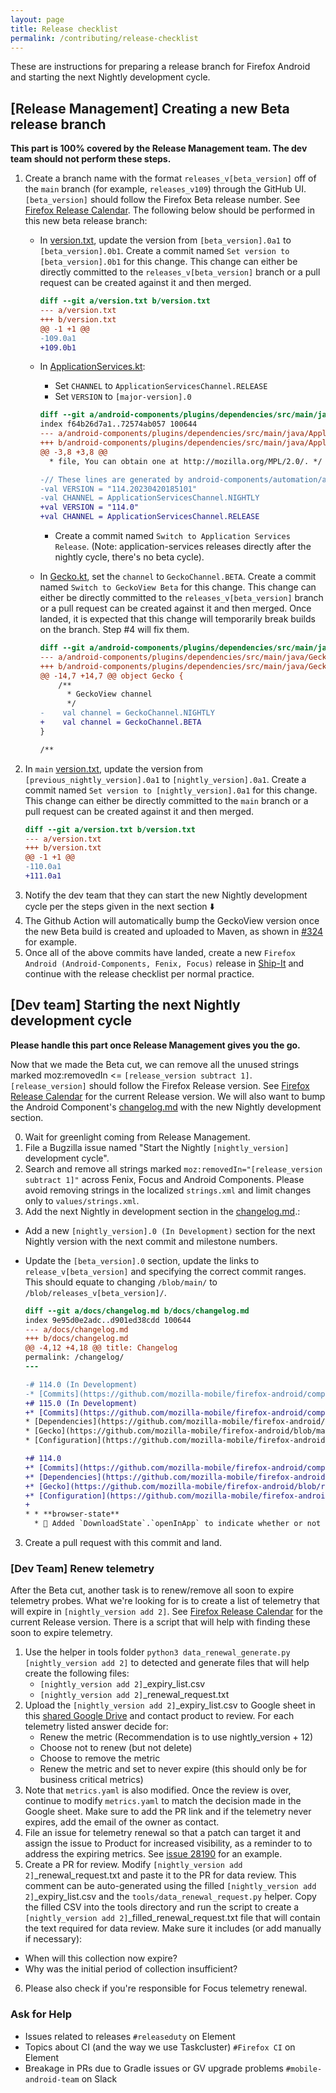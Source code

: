 ```yaml
---
layout: page
title: Release checklist
permalink: /contributing/release-checklist
---
```


These are instructions for preparing a release branch for Firefox Android and starting the next Nightly development cycle.

## [Release Management] Creating a new Beta release branch

**This part is 100% covered by the Release Management team. The dev team should not perform these steps.**

1. Create a branch name with the format `releases_v[beta_version]` off of the `main` branch (for example, `releases_v109`) through the GitHub UI.
`[beta_version]` should follow the Firefox Beta release number. See [Firefox Release Calendar](https://whattrainisitnow.com/calendar/). The following below should be performed in this new beta release branch:
    - In [version.txt](https://github.com/mozilla-mobile/firefox-android/blob/main/version.txt), update the version from `[beta_version].0a1` to `[beta_version].0b1`. Create a commit named `Set version to [beta_version].0b1` for this change. This change can either be directly committed to the `releases_v[beta_version]` branch or a pull request can be created against it and then merged.
        ```diff
        diff --git a/version.txt b/version.txt
        --- a/version.txt
        +++ b/version.txt
        @@ -1 +1 @@
        -109.0a1
        +109.0b1
        ```
    - In [ApplicationServices.kt](https://github.com/mozilla-mobile/firefox-android/blob/main/android-components/plugins/dependencies/src/main/java/ApplicationServices.kt):
      - Set `CHANNEL` to `ApplicationServicesChannel.RELEASE`
      - Set `VERSION` to `[major-version].0`

      ```diff
      diff --git a/android-components/plugins/dependencies/src/main/java/ApplicationServices.kt b/android-components/plugins/dependencies/src/main/java/ApplicationServices.kt
      index f64b26d7a1..72574ab057 100644
      --- a/android-components/plugins/dependencies/src/main/java/ApplicationServices.kt
      +++ b/android-components/plugins/dependencies/src/main/java/ApplicationServices.kt
      @@ -3,8 +3,8 @@
        * file, You can obtain one at http://mozilla.org/MPL/2.0/. */

      -// These lines are generated by android-components/automation/application-services-nightly-bump.py
      -val VERSION = "114.20230420185101"
      -val CHANNEL = ApplicationServicesChannel.NIGHTLY
      +val VERSION = "114.0"
      +val CHANNEL = ApplicationServicesChannel.RELEASE
      ```
      - Create a commit named `Switch to Application Services Release`. (Note: application-services releases directly after the nightly cycle, there's no beta cycle).
    - In [Gecko.kt](https://github.com/mozilla-mobile/firefox-android/blob/main/android-components/plugins/dependencies/src/main/java/Gecko.kt), set the `channel` to `GeckoChannel.BETA`. Create a commit named `Switch to GeckoView Beta` for this change. This change can either be directly committed to the `releases_v[beta_version]` branch or a pull request can be created against it and then merged. Once landed, it is expected that this change will temporarily break builds on the branch. Step #4 will fix them.
        ```diff
        diff --git a/android-components/plugins/dependencies/src/main/java/Gecko.kt b/android-components/plugins/dependencies/src/main/java/Gecko.kt
        --- a/android-components/plugins/dependencies/src/main/java/Gecko.kt
        +++ b/android-components/plugins/dependencies/src/main/java/Gecko.kt
        @@ -14,7 +14,7 @@ object Gecko {
            /**
              * GeckoView channel
              */
        -    val channel = GeckoChannel.NIGHTLY
        +    val channel = GeckoChannel.BETA
        }

        /**
        ```
2. In `main` [version.txt](https://github.com/mozilla-mobile/firefox-android/blob/main/version.txt), update the version from `[previous_nightly_version].0a1` to `[nightly_version].0a1`. Create a commit named `Set version to [nightly_version].0a1` for this change. This change can either be directly committed to the `main` branch or a pull request can be created against it and then merged.
    ```diff
    diff --git a/version.txt b/version.txt
    --- a/version.txt
    +++ b/version.txt
    @@ -1 +1 @@
    -110.0a1
    +111.0a1
    ```
3. Notify the dev team that they can start the new Nightly development cycle per the steps given in the next section ⬇️
4. The Github Action will automatically bump the GeckoView version once the new Beta build is created and uploaded to Maven, as shown in [#324](https://github.com/mozilla-mobile/firefox-android/pull/324) for example.
5. Once all of the above commits have landed, create a new `Firefox Android (Android-Components, Fenix, Focus)` release in [Ship-It](https://shipit.mozilla-releng.net/) and continue with the release checklist per normal practice.

## [Dev team] Starting the next Nightly development cycle

**Please handle this part once Release Management gives you the go.**

Now that we made the Beta cut, we can remove all the unused strings marked moz:removedIn <= `[release_version subtract 1]`. `[release_version]` should follow the Firefox Release version. See [Firefox Release Calendar](https://wiki.mozilla.org/Release_Management/Calendar) for the current Release version. We will also want to bump the Android Component's [changelog.md](https://github.com/mozilla-mobile/firefox-android/blob/main/docs/changelog.md) with the new Nightly development section.

0. Wait for greenlight coming from Release Management.
1. File a Bugzilla issue named "Start the Nightly `[nightly_version]` development cycle".
2. Search and remove all strings marked `moz:removedIn="[release_version subtract 1]"` across Fenix, Focus and Android Components. Please avoid removing strings in the localized `strings.xml` and limit changes only to `values/strings.xml`.
3. Add the next Nightly in development section in the [changelog.md](https://github.com/mozilla-mobile/firefox-android/blob/main/docs/changelog.md).:
  - Add a new `[nightly_version].0 (In Development)` section for the next Nightly version with the next commit and milestone numbers.
  - Update the `[beta_version].0` section, update the links to `release_v[beta_version]` and specifying the correct commit ranges. This should equate to changing `/blob/main/` to `/blob/releases_v[beta_version]/`.

      ```diff
      diff --git a/docs/changelog.md b/docs/changelog.md
      index 9e95d0e2adc..d901ed38cdd 100644
      --- a/docs/changelog.md
      +++ b/docs/changelog.md
      @@ -4,12 +4,18 @@ title: Changelog
      permalink: /changelog/
      ---

      -# 114.0 (In Development)
      -* [Commits](https://github.com/mozilla-mobile/firefox-android/compare/releases_v113..main)
      +# 115.0 (In Development)
      +* [Commits](https://github.com/mozilla-mobile/firefox-android/compare/releases_v114..main)
      * [Dependencies](https://github.com/mozilla-mobile/firefox-android/blob/main/android-components/plugins/dependencies/src/main/java/DependenciesPlugin.kt)
      * [Gecko](https://github.com/mozilla-mobile/firefox-android/blob/main/android-components/plugins/dependencies/src/main/java/Gecko.kt)
      * [Configuration](https://github.com/mozilla-mobile/firefox-android/blob/main/android-components/.config.yml)

      +# 114.0
      +* [Commits](https://github.com/mozilla-mobile/firefox-android/compare/releases_v113..releases_v114)
      +* [Dependencies](https://github.com/mozilla-mobile/firefox-android/blob/releases_v114/android-components/plugins/dependencies/src/main/java/DependenciesPlugin.kt)
      +* [Gecko](https://github.com/mozilla-mobile/firefox-android/blob/releases_v114/android-components/plugins/dependencies/src/main/java/Gecko.kt)
      +* [Configuration](https://github.com/mozilla-mobile/firefox-android/blob/releases_v114/android-components/.config.yml)
      +
      * * **browser-state**
        * 🌟 Added `DownloadState`.`openInApp` to indicate whether or not the file associated with the download should be opened in a third party app after downloaded successfully, for more information see [bug 1829371](https://bugzilla.mozilla.org/show_bug.cgi?id=1829371) and [bug 1829372](https://bugzilla.mozilla.org/show_bug.cgi?id=1829372).
      ```

3. Create a pull request with this commit and land.

### [Dev Team] Renew telemetry

After the Beta cut, another task is to renew/remove all soon to expire telemetry probes. What we're looking for is to create a list of telemetry that will expire in `[nightly_version add 2]`.  See [Firefox Release Calendar](https://whattrainisitnow.com/calendar/) for the current Release version.  There is a script that will help with finding these soon to expire telemetry.

1. Use the helper in tools folder `python3 data_renewal_generate.py [nightly_version add 2]` to detected and generate files that will help create the following files:
    - `[nightly_version add 2]`_expiry_list.csv
    - `[nightly_version add 2]`_renewal_request.txt
2. Upload the `[nightly_version add 2]`_expiry_list.csv to Google sheet in this [shared Google Drive](https://drive.google.com/drive/folders/1_ertMvn59eE9JmN721RqOjW6nNtxq9oS?usp=sharing) and contact product to review.  For each telemetry listed answer decide for:
    - Renew the metric (Recommendation is to use nightly_version + 12)
    - Choose not to renew (but not delete)
    - Choose to remove the metric
    - Renew the metric and set to never expire (this should only be for business critical metrics)
3. Note that `metrics.yaml` is also modified.  Once the review is over, continue to modify `metrics.yaml` to match the decision made in the Google sheet.  Make sure to add the PR link and if the telemetry never expires, add the email of the owner as contact.
4. File an issue for telemetry renewal so that a patch can target it and assign the issue to Product for increased visibility, as a reminder to to address the expiring metrics. See [issue 28190](https://github.com/mozilla-mobile/fenix/issues/28190) for an example.
5. Create a PR for review.  Modify `[nightly_version add 2]`_renewal_request.txt and paste it to the PR for data review. This comment can be auto-generated using the filled `[nightly_version add 2]`_expiry_list.csv and the `tools/data_renewal_request.py` helper. Copy the filled CSV into the tools directory and run the script to create a `[nightly_version add 2]`_filled_renewal_request.txt file that will contain the text required for data review. Make sure it includes (or add manually if necessary):
 - When will this collection now expire?
 - Why was the initial period of collection insufficient?
6. Please also check if you're responsible for Focus telemetry renewal.

### Ask for Help

- Issues related to releases `#releaseduty` on Element
- Topics about CI (and the way we use Taskcluster) `#Firefox CI` on Element
- Breakage in PRs due to Gradle issues or GV upgrade problems `#mobile-android-team` on Slack
